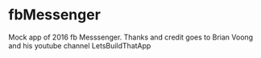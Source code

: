 # fbMessenger

Mock app of 2016 fb Messsenger. Thanks and credit goes to Brian Voong and his youtube channel LetsBuildThatApp

